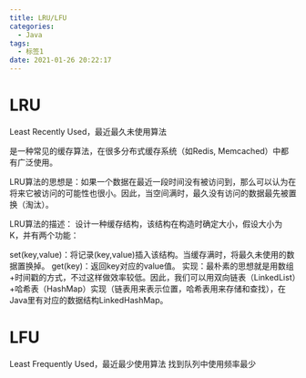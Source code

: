 ```yaml
---
title: LRU/LFU
categories:
  - Java
tags:
  - 标签1
date: 2021-01-26 20:22:17
---
```

# LRU
Least Recently Used，最近最久未使用算法

是一种常见的缓存算法，在很多分布式缓存系统（如Redis, Memcached）中都有广泛使用。

LRU算法的思想是：如果一个数据在最近一段时间没有被访问到，那么可以认为在将来它被访问的可能性也很小。因此，当空间满时，最久没有访问的数据最先被置换（淘汰）。

LRU算法的描述： 设计一种缓存结构，该结构在构造时确定大小，假设大小为 K，并有两个功能：

set(key,value)：将记录(key,value)插入该结构。当缓存满时，将最久未使用的数据置换掉。
get(key)：返回key对应的value值。
实现：最朴素的思想就是用数组+时间戳的方式，不过这样做效率较低。因此，我们可以用双向链表（LinkedList）+哈希表（HashMap）实现（链表用来表示位置，哈希表用来存储和查找），在Java里有对应的数据结构LinkedHashMap。



# LFU
Least Frequently Used，最近最少使用算法
找到队列中使用频率最少